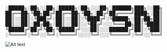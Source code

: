
░█████╗░██╗░░██╗░█████╗░██╗░░░██╗░██████╗███╗░░██╗
██╔══██╗╚██╗██╔╝██╔══██╗╚██╗░██╔╝██╔════╝████╗░██║
██║░░██║░╚███╔╝░██║░░██║░╚████╔╝░╚█████╗░██╔██╗██║
██║░░██║░██╔██╗░██║░░██║░░╚██╔╝░░░╚═══██╗██║╚████║
╚█████╔╝██╔╝╚██╗╚█████╔╝░░░██║░░░██████╔╝██║░╚███║
░╚════╝░╚═╝░░╚═╝░╚════╝░░░░╚═╝░░░╚═════╝░╚═╝░░╚══╝

![Alt text](https://i.ibb.co/jhNdkDv/7f36a548407334ac6ee0fb2065aeeb26.jpg)
